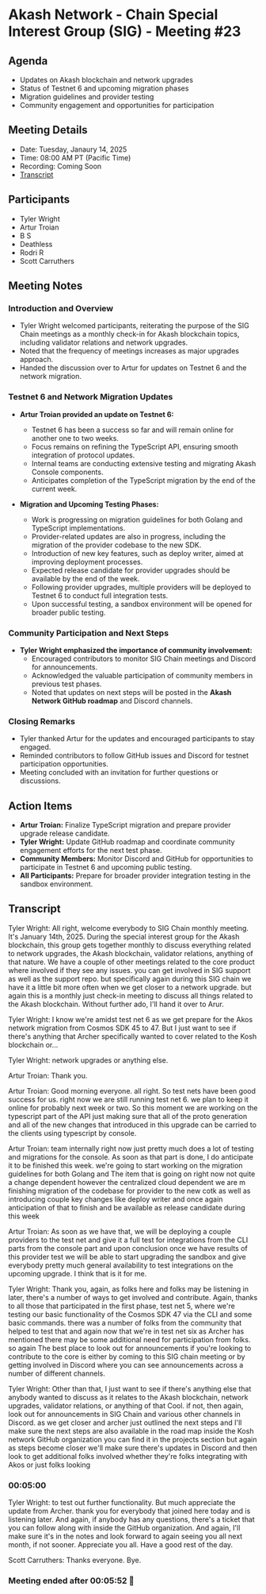 # Akash Network - Chain Special Interest Group (SIG) - Meeting #23

## Agenda
- Updates on Akash blockchain and network upgrades
- Status of Testnet 6 and upcoming migration phases
- Migration guidelines and provider testing
- Community engagement and opportunities for participation

## Meeting Details
- Date: Tuesday, Janaury 14, 2025
- Time: 08:00 AM PT (Pacific Time)
- Recording: Coming Soon
- [Transcript](#transcript)

## Participants
- Tyler Wright
- Artur Troian
- B S
- Deathless
- Rodri R
- Scott Carruthers

## Meeting Notes

### Introduction and Overview
- Tyler Wright welcomed participants, reiterating the purpose of the SIG Chain meetings as a monthly check-in for Akash blockchain topics, including validator relations and network upgrades.
- Noted that the frequency of meetings increases as major upgrades approach.
- Handed the discussion over to Artur for updates on Testnet 6 and the network migration.

### Testnet 6 and Network Migration Updates
- **Artur Troian provided an update on Testnet 6:**
  - Testnet 6 has been a success so far and will remain online for another one to two weeks.
  - Focus remains on refining the TypeScript API, ensuring smooth integration of protocol updates.
  - Internal teams are conducting extensive testing and migrating Akash Console components.
  - Anticipates completion of the TypeScript migration by the end of the current week.
  
- **Migration and Upcoming Testing Phases:**
  - Work is progressing on migration guidelines for both Golang and TypeScript implementations.
  - Provider-related updates are also in progress, including the migration of the provider codebase to the new SDK.
  - Introduction of new key features, such as deploy writer, aimed at improving deployment processes.
  - Expected release candidate for provider upgrades should be available by the end of the week.
  - Following provider upgrades, multiple providers will be deployed to Testnet 6 to conduct full integration tests.
  - Upon successful testing, a sandbox environment will be opened for broader public testing.

### Community Participation and Next Steps
- **Tyler Wright emphasized the importance of community involvement:**
  - Encouraged contributors to monitor SIG Chain meetings and Discord for announcements.
  - Acknowledged the valuable participation of community members in previous test phases.
  - Noted that updates on next steps will be posted in the **Akash Network GitHub roadmap** and Discord channels.

### Closing Remarks
- Tyler thanked Artur for the updates and encouraged participants to stay engaged.
- Reminded contributors to follow GitHub issues and Discord for testnet participation opportunities.
- Meeting concluded with an invitation for further questions or discussions.

## Action Items
- **Artur Troian:** Finalize TypeScript migration and prepare provider upgrade release candidate.
- **Tyler Wright:** Update GitHub roadmap and coordinate community engagement efforts for the next test phase.
- **Community Members:** Monitor Discord and GitHub for opportunities to participate in Testnet 6 and upcoming public testing.
- **All Participants:** Prepare for broader provider integration testing in the sandbox environment.


## **Transcript**

Tyler Wright: All right, welcome everybody to SIG Chain monthly meeting. It's January 14th, 2025. During the special interest group for the Akash blockchain, this group gets together monthly to discuss everything related to network upgrades, the Akash blockchain, validator relations, anything of that nature.  We have a couple of other meetings related to the core product where involved if they see any issues. you can get involved in SIG support as well as the support repo. but specifically again during this SIG chain we have it a little bit more often when we get closer to a network upgrade. but again this is a monthly just check-in meeting to discuss all things related to the Akash blockchain. Without further ado, I'll hand it over to Arur.

Tyler Wright: I know we're amidst test net 6 as we get prepare for the Akos network migration from Cosmos SDK 45 to 47. But I just want to see if there's anything that Archer specifically wanted to cover related to the Kosh blockchain or…

Tyler Wright: network upgrades or anything else.

Artur Troian: Thank you.

Artur Troian: Good morning everyone. all right. So test nets have been good success for us. right now we are still running test net 6. we plan to keep it online for probably next week or two.  So this moment we are working on the typescript part of the API just making sure that all of the proto generation and all of the new changes that introduced in this upgrade can be carried to the clients using typescript by console.

Artur Troian: team internally right now just pretty much does a lot of testing and migrations for the console. As soon as that part is done, I do anticipate it to be finished this week. we're going to start working on the migration guidelines for both Golang and  The item that is going on right now not quite a change dependent however the centralized cloud dependent we are m finishing migration of the codebase for provider to the new cotk as well as introducing couple key changes like deploy writer and once again anticipation of that to finish and be available as release candidate during this week

Artur Troian: As soon as we have that, we will be deploying a couple providers to the test net and give it a full test for integrations from the CLI parts from the console part and upon conclusion once we have results of this provider test we will be able to start upgrading the sandbox and give everybody pretty much general availability to test integrations on  the upcoming upgrade. I think that is it for me.

Tyler Wright: Thank you, again, as folks here and folks may be listening in later, there's a number of ways to get involved and contribute. Again, thanks to all those that participated in the first phase, test net 5, where we're testing our basic functionality of the Cosmos SDK 47 via the CLI and some basic commands. there was a number of folks from the community that helped to test that and again now that we're in test net six as Archer has mentioned there may be some additional need for participation from folks. so again The best place to look out for announcements if you're looking to contribute to the core is either by coming to this SIG chain meeting or by getting involved in Discord where you can see announcements across a number of different channels.

Tyler Wright: Other than that, I just want to see if there's anything else that anybody wanted to discuss as it relates to the Akash blockchain, network upgrades, validator relations, or anything of that Cool. if not, then again, look out for announcements in SIG Chain and various other channels in Discord. as we get closer and archer just outlined the next steps and I'll make sure the next steps are also available in the road map inside the Kosh network GitHub organization you can find it in the projects section but again as steps become closer we'll make sure there's updates in Discord and then look to get additional folks involved whether they're folks integrating with Akos or just folks looking


### 00:05:00

Tyler Wright: to test out further functionality. But much appreciate the update from Archer. thank you for everybody that joined here today and is listening later. And again, if anybody has any questions, there's a ticket that you can follow along with inside the GitHub organization. And again, I'll make sure it's in the notes and look forward to again seeing you all next month, if not sooner. Appreciate you all. Have a good rest of the day.

Scott Carruthers: Thanks everyone. Bye.


### Meeting ended after 00:05:52 👋


